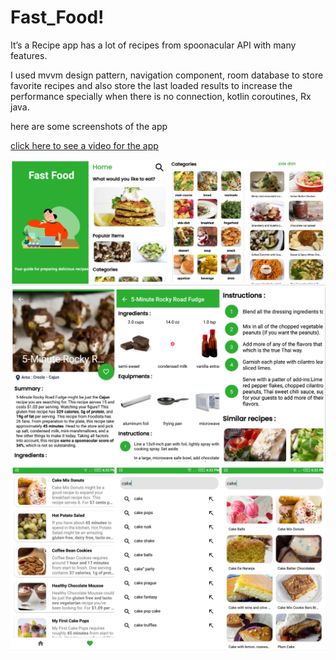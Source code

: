 # Fast_Food!

It’s a Recipe app has a lot of recipes from spoonacular API with many features.

I used mvvm design pattern, navigation component, room database to store
favorite recipes and also store the last loaded results to increase the performance
specially when there is no connection, kotlin coroutines, Rx java.

here are some screenshots of the app

[click here to see a video for the app]([?utm_source=share&utm_medium=member_desktop](https://www.linkedin.com/posts/abdelmohaymn-elbashier-4146b0235_coding-project-android-activity-7079541242371448832-NuPk?utm_source=share&utm_medium=member_desktop)https://www.linkedin.com/posts/abdelmohaymn-elbashier-4146b0235_coding-project-android-activity-7079541242371448832-NuPk?utm_source=share&utm_medium=member_desktop)

<img src="images/fast_food_1.jpg">
<img src="images/fast_food_2.jpg" >
<img src="images/fast_food_3.jpg" >
